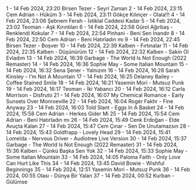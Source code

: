 1 - 14 Feb 2024, 23:20	Birsen Tezer - Seyri Zaman
2 - 14 Feb 2024, 23:15	Cem Adrian - Hüküm
3 - 14 Feb 2024, 23:11	Gökçe Kılınçer - Olala!!!
4 - 14 Feb 2024, 23:06	Şebnem Ferah - İstiklal Caddesi Kadar
5 - 14 Feb 2024, 23:02	Teoman - Aşk Kırıntıları
6 - 14 Feb 2024, 22:58	Gürol Ağırbaş - Renklendi Kokular
7 - 14 Feb 2024, 22:54	Pinhani - Beni Sen İnandır
8 - 14 Feb 2024, 22:50	Cem Adrian - Beni Hatırladın mı
9 - 14 Feb 2024, 22:45	Birsen Tezer - Boşver
10 - 14 Feb 2024, 22:39	Kalben - Fırtınalar
11 - 14 Feb 2024, 22:35	Kalben - Düşünürüm
12 - 14 Feb 2024, 22:32	Kalben - Sakin Ol Evladım
13 - 14 Feb 2024, 16:39	Garbage - The World Is Not Enough (2022 Remaster)
14 - 14 Feb 2024, 16:36	Sophie May - Some Italian Mountain
15 - 14 Feb 2024, 16:32	Sena Şener - Yalnızım
16 - 14 Feb 2024, 16:28	Sarah Kinsley - I'm Not A Mountain
17 - 14 Feb 2024, 16:25	Delaney Bailey - Coffee Stained Smile
18 - 14 Feb 2024, 16:21	Yasemin Mori - Mutsuz Punk
19 - 14 Feb 2024, 16:17	Teoman - İki Yabancı
20 - 14 Feb 2024, 16:12	Carla Morrison - Disfruto
21 - 14 Feb 2024, 16:07	My Chemical Romance - Early Sunsets Over Monroeville
22 - 14 Feb 2024, 16:04	Rogér Fakhr - Fine Anyway
23 - 14 Feb 2024, 16:03	Told Slant - Eggs In A Basket
24 - 14 Feb 2024, 15:58	Cem Adrian - Herkes Gider Mi
25 - 14 Feb 2024, 15:54	Cem Adrian - Beni Hatırladın mı
26 - 14 Feb 2024, 15:49	Cenk Erdoğan - Elde Avuçta Kalan
27 - 14 Feb 2024, 15:47	Cem Çınar - Sen De Unutamazsın
28 - 14 Feb 2024, 15:43	Goldfrapp - Lovely Head
29 - 14 Feb 2024, 15:41	Lomelda - Nervous Driver - Audiotree Live Version
30 - 14 Feb 2024, 15:37	Garbage - The World Is Not Enough (2022 Remaster)
31 - 14 Feb 2024, 15:36	Kalben - Çünkü Başka Sen Yok
32 - 14 Feb 2024, 15:33	Sophie May - Some Italian Mountain
33 - 14 Feb 2024, 14:05	Paloma Faith - Only Love Can Hurt Like This
34 - 14 Feb 2024, 13:45	David Bowie - Wishful Beginnings
35 - 14 Feb 2024, 12:51	Yasemin Mori - Mutsuz Punk
36 - 14 Feb 2024, 00:55	Olası - Dünya Bir Yalan
37 - 14 Feb 2024, 00:52	Kurban - Gülümse
